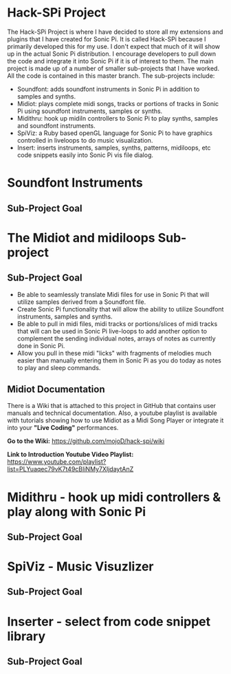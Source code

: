 # Hack-SPi Project
The Hack-SPi Project is where I have decided to store all my extensions and plugins that I have created for Sonic Pi.  It is called Hack-SPi because I primarily developed this for my use.  I don't expect that much of it will show up in the actual Sonic Pi distribution.  I encourage developers to pull down the code and integrate it into Sonic Pi if it is of interest to them.  The main project is made up of a number of smaller sub-projects that I have worked.  All the code is contained in this master branch.  The sub-projects include:
+ Soundfont: adds soundfont instruments in Sonic Pi in addition to samples and synths.
+ Midiot: plays complete midi songs, tracks or portions of tracks in Sonic Pi using soundfont instruments, samples or synths. 
+ Midithru: hook up midiIn controllers to Sonic Pi to play synths, samples and soundfont instruments.
+ SpiViz: a Ruby based openGL language for Sonic Pi to have graphics controlled in liveloops to do music visualization.
+ Insert: inserts instruments, samples, synths, patterns, midiloops, etc code snippets easily into Sonic Pi vis file dialog.

# Soundfont Instruments
## Sub-Project Goal​

# The Midiot and midiloops Sub-project
## Sub-Project Goal  
+ Be able to seamlessly translate Midi files for use in Sonic Pi that will utilize samples derived from a Soundfont file.  
+ Create Sonic Pi functionality that will allow the ability to utilize Soundfont instruments, samples and synths.  
+ Be able to pull in midi files, midi tracks or portions/slices of midi tracks that will can be used in Sonic Pi live-loops to add another option to complement the sending individual notes, arrays of notes as currently done in Sonic Pi.  
+ Allow you pull in these midi "licks" with fragments of melodies much easier than manually entering them in Sonic Pi as you do today as notes to play and sleep commands.   

## Midiot Documentation
There is a Wiki that is attached to this project in GitHub that contains user manuals and technical documentation.  Also, a youtube playlist is available with tutorials showing how to use Midiot as a Midi Song Player or integrate it into your **"Live Coding"** performances.

**Go to the Wiki:**  https://github.com/mojoD/hack-spi/wiki

**Link to Introduction Youtube Video Playlist:**   https://www.youtube.com/playlist?list=PLYuaqec79vK7t49cBIiNMy7XIjdaytAnZ

# Midithru - hook up midi controllers & play along with Sonic Pi
## Sub-Project Goal 

# SpiViz - Music Visuzlizer
## Sub-Project Goal 

# Inserter - select from code snippet library 
## Sub-Project Goal 
